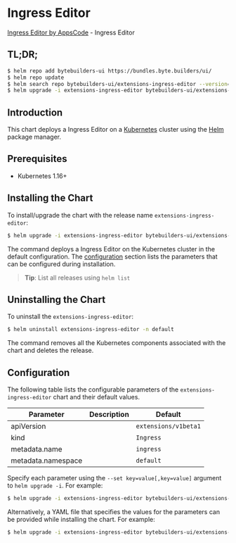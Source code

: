 # Ingress Editor

[Ingress Editor by AppsCode](https://byte.builders) - Ingress Editor

## TL;DR;

```bash
$ helm repo add bytebuilders-ui https://bundles.byte.builders/ui/
$ helm repo update
$ helm search repo bytebuilders-ui/extensions-ingress-editor --version=v0.4.18
$ helm upgrade -i extensions-ingress-editor bytebuilders-ui/extensions-ingress-editor -n default --create-namespace --version=v0.4.18
```

## Introduction

This chart deploys a Ingress Editor on a [Kubernetes](http://kubernetes.io) cluster using the [Helm](https://helm.sh) package manager.

## Prerequisites

- Kubernetes 1.16+

## Installing the Chart

To install/upgrade the chart with the release name `extensions-ingress-editor`:

```bash
$ helm upgrade -i extensions-ingress-editor bytebuilders-ui/extensions-ingress-editor -n default --create-namespace --version=v0.4.18
```

The command deploys a Ingress Editor on the Kubernetes cluster in the default configuration. The [configuration](#configuration) section lists the parameters that can be configured during installation.

> **Tip**: List all releases using `helm list`

## Uninstalling the Chart

To uninstall the `extensions-ingress-editor`:

```bash
$ helm uninstall extensions-ingress-editor -n default
```

The command removes all the Kubernetes components associated with the chart and deletes the release.

## Configuration

The following table lists the configurable parameters of the `extensions-ingress-editor` chart and their default values.

|     Parameter      | Description |             Default             |
|--------------------|-------------|---------------------------------|
| apiVersion         |             | <code>extensions/v1beta1</code> |
| kind               |             | <code>Ingress</code>            |
| metadata.name      |             | <code>ingress</code>            |
| metadata.namespace |             | <code>default</code>            |


Specify each parameter using the `--set key=value[,key=value]` argument to `helm upgrade -i`. For example:

```bash
$ helm upgrade -i extensions-ingress-editor bytebuilders-ui/extensions-ingress-editor -n default --create-namespace --version=v0.4.18 --set apiVersion=extensions/v1beta1
```

Alternatively, a YAML file that specifies the values for the parameters can be provided while
installing the chart. For example:

```bash
$ helm upgrade -i extensions-ingress-editor bytebuilders-ui/extensions-ingress-editor -n default --create-namespace --version=v0.4.18 --values values.yaml
```
